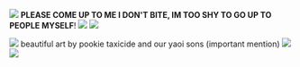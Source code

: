 ![](https://files.catbox.moe/g6eeqd.png)
**PLEASE COME UP TO ME I DON'T BITE, IM TOO SHY TO GO UP TO PEOPLE MYSELF**!
![](https://files.catbox.moe/fg68ie.webp)
![](https://app.filemail.com/d/wexegojqckhmvya)



![](https://files.catbox.moe/f79sjq.png) 
beautiful art by pookie taxicide and our yaoi sons
(important mention)
![](https://komarev.com/ghpvc/?username=2oni&color=green)
![](https://files.catbox.moe/gkpq15.png)
